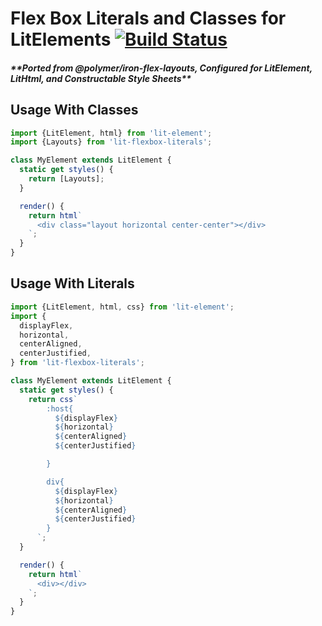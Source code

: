 # Flex Box Literals and Classes for LitElements [![Build Status](https://travis-ci.com/Collaborne/lit-flexbox-literals.svg?branch=master)](https://travis-ci.com/Collaborne/lit-flexbox-literals)

##### \*\*Ported from @polymer/iron-flex-layouts, Configured for LitElement, LitHtml, and Constructable Style Sheets\*\*

## Usage With Classes

```js
import {LitElement, html} from 'lit-element';
import {Layouts} from 'lit-flexbox-literals';

class MyElement extends LitElement {
  static get styles() {
    return [Layouts];
  }

  render() {
    return html`
      <div class="layout horizontal center-center"></div>
    `;
  }
}
```

## Usage With Literals

```js
import {LitElement, html, css} from 'lit-element';
import {
  displayFlex,
  horizontal,
  centerAligned,
  centerJustified,
} from 'lit-flexbox-literals';

class MyElement extends LitElement {
  static get styles() {
    return css`
        :host{
          ${displayFlex}
          ${horizontal}
          ${centerAligned}
          ${centerJustified}

        }

        div{
          ${displayFlex}
          ${horizontal}
          ${centerAligned}
          ${centerJustified}
        }
      `;
  }

  render() {
    return html`
      <div></div>
    `;
  }
}
```
